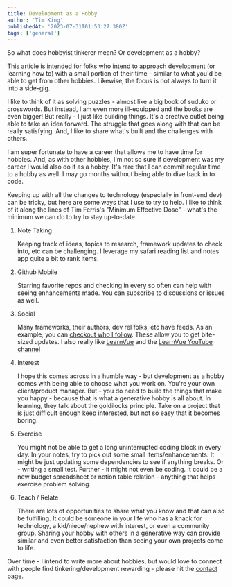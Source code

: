 ```yaml
---
title: Development as a Hobby
author: 'Tim King'
publishedAt: '2023-07-31T01:53:27.380Z'
tags: ['general']
---
```


So what does hobbyist tinkerer mean? Or development as a hobby?

<!--more-->

This article is intended for folks who intend to approach development (or learning how to) with a small portion of their time - similar to what you'd be able to get from other hobbies. Likewise, the focus is not always to turn it into a side-gig.

I like to think of it as solving puzzles - almost like a big book of suduko or crosswords. But instead, I am even more ill-equipped and the books are even bigger! But really - I just like building things. It's a creative outlet being able to take an idea forward. The struggle that goes along with that can be really satisfying. And, I like to share what's built and the challenges with others.

I am super fortunate to have a career that allows me to have time for hobbies. And, as with other hobbies, I'm not so sure if development was my career I would also do it as a hobby. It's rare that I can commit regular time to a hobby as well. I may go months without being able to dive back in to code.

Keeping up with all the changes to technology (especially in front-end dev) can be tricky, but here are some ways that I use to try to help. I like to think of it along the lines of Tim Ferris's "Minimum Effective Dose" - what's the minimum we can do to try to stay up-to-date.

1. Note Taking

    Keeping track of ideas, topics to research, framework updates to check into, etc can be challenging. I leverage my safari reading list and notes app quite a bit to rank items.

1. Github Mobile

    Starring favorite repos and checking in every so often can help with seeing enhancements made. You can subscribe to discussions or issues as well.

1. Social

    Many frameworks, their authors, dev rel folks, etc have feeds. As an example, you can [checkout who I follow](https://elk.zone/mas.town/@timmyking/following). These allow you to get bite-sized updates. I also really like [LearnVue](https://learnvue.co/) and the [LearnVue YouTube channel](https://youtube.com/learnvue)

1. Interest

    I hope this comes across in a humble way - but development as a hobby comes with being able to choose what you work on. You're your own client/product manager. But - you do need to build the things that make you happy - because that is what a generative hobby is all about. In learning, they talk about the goldilocks principle. Take on a project that is just difficult enough keep interested, but not so easy that it becomes boring.

1. Exercise

    You might not be able to get a long uninterrupted coding block in every day. In your notes, try to pick out some small items/enhancements. It might be just updating some dependencies to see if anything breaks. Or - writing a small test. Further - it might not even be coding. It could be a new budget spreadsheet or notion table relation - anything that helps exercise problem solving.

1. Teach / Relate
    
    There are lots of opportunities to share what you know and that can also be fulfilling. It could be someone in your life who has a knack for technology, a kid/niece/nephew with interest, or even a community group. Sharing your hobby with others in a generative way can provide similar and even better satisfaction than seeing your own projects come to life.

Over time - I intend to write more about hobbies, but would love to  connect with people find tinkering/development rewarding - please hit the [contact](/contact) page.